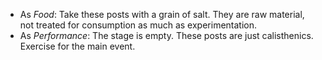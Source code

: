 - As *Food*: Take these posts with a grain of salt. They are raw material, not treated for consumption as much as experimentation.
- As *Performance*: The stage is empty. These posts are just calisthenics.  Exercise for the main event.